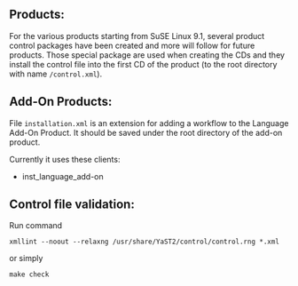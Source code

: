 Products:
---------

For the various products starting from SuSE Linux 9.1, several product
control packages have been created and more will follow for future
products. Those special package are used when creating the CDs and they
install the control file into the first CD of the product (to the
root directory with name `/control.xml`).


Add-On Products:
----------------

File `installation.xml` is an extension for adding a workflow to the
Language Add-On Product. It should be saved under the root directory
of the add-on product.

Currently it uses these clients:
  - inst_language_add-on


Control file validation:
------------------------

Run command

    xmllint --noout --relaxng /usr/share/YaST2/control/control.rng *.xml

or simply

    make check

